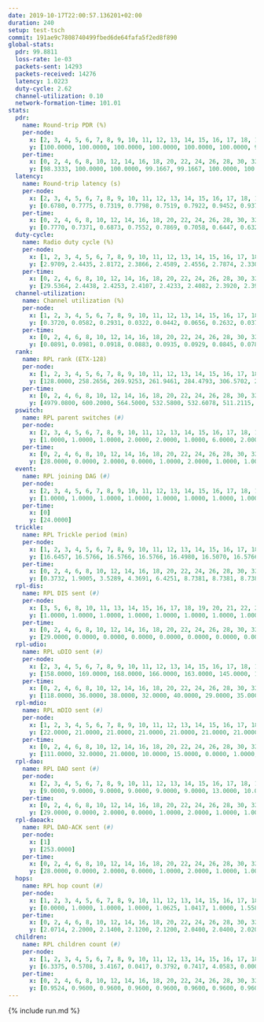 ```yaml
---
date: 2019-10-17T22:00:57.136201+02:00
duration: 240
setup: test-tsch
commit: 191ae9c7808740499fbed6de64fafa5f2ed8f890
global-stats:
  pdr: 99.8811
  loss-rate: 1e-03
  packets-sent: 14293
  packets-received: 14276
  latency: 1.0223
  duty-cycle: 2.62
  channel-utilization: 0.10
  network-formation-time: 101.01
stats:
  pdr:
    name: Round-trip PDR (%)
    per-node:
      x: [2, 3, 4, 5, 6, 7, 8, 9, 10, 11, 12, 13, 14, 15, 16, 17, 18, 19, 20, 21, 22, 23, 24, 25]
      y: [100.0000, 100.0000, 100.0000, 100.0000, 100.0000, 100.0000, 99.6764, 100.0000, 100.0000, 100.0000, 100.0000, 99.8361, 99.6604, 99.8328, 100.0000, 99.3186, 100.0000, 99.8305, 99.6759, 100.0000, 100.0000, 99.8314, 100.0000, 99.4932]
    per-time:
      x: [0, 2, 4, 6, 8, 10, 12, 14, 16, 18, 20, 22, 24, 26, 28, 30, 32, 34, 36, 38, 40, 42, 44, 46, 48, 50, 52, 54, 56, 58, 60, 62, 64, 66, 68, 70, 72, 74, 76, 78, 80, 82, 84, 86, 88, 90, 92, 94, 96, 98, 100, 102, 104, 106, 108, 110, 112, 114, 116, 118, 120, 122, 124, 126, 128, 130, 132, 134, 136, 138, 140, 142, 144, 146, 148, 150, 152, 154, 156, 158, 160, 162, 164, 166, 168, 170, 172, 174, 176, 178, 180, 182, 184, 186, 188, 190, 192, 194, 196, 198, 200, 202, 204, 206, 208, 210, 212, 214, 216, 218, 220, 222, 224, 226, 228, 230, 232, 234, 236, 238]
      y: [98.3333, 100.0000, 100.0000, 99.1667, 99.1667, 100.0000, 100.0000, 100.0000, 100.0000, 100.0000, 100.0000, 100.0000, 100.0000, 100.0000, 99.1667, 100.0000, 100.0000, 100.0000, 99.1667, 100.0000, 100.0000, 100.0000, 100.0000, 100.0000, 100.0000, 100.0000, 100.0000, 100.0000, 100.0000, 99.1667, 100.0000, 100.0000, 100.0000, 100.0000, 100.0000, 100.0000, 100.0000, 99.1667, 100.0000, 100.0000, 100.0000, 100.0000, 100.0000, 100.0000, 100.0000, 100.0000, 100.0000, 100.0000, 100.0000, 100.0000, 100.0000, 100.0000, 99.1597, 100.0000, 100.0000, 100.0000, 98.3333, 100.0000, 100.0000, 100.0000, 100.0000, 100.0000, 100.0000, 100.0000, 100.0000, 100.0000, 100.0000, 100.0000, 100.0000, 100.0000, 100.0000, 100.0000, 100.0000, 100.0000, 100.0000, 100.0000, 100.0000, 100.0000, 100.0000, 100.0000, 100.0000, 100.0000, 100.0000, 100.0000, 100.0000, 100.0000, 100.0000, 100.0000, 100.0000, 99.1667, 100.0000, 100.0000, 100.0000, 100.0000, 100.0000, 100.0000, 100.0000, 99.1667, 100.0000, 100.0000, 100.0000, 100.0000, 100.0000, 99.1667, 100.0000, 100.0000, 100.0000, 100.0000, 100.0000, 100.0000, 100.0000, 100.0000, 100.0000, 100.0000, 100.0000, 99.1667, 100.0000, 98.3333, 100.0000, 100.0000]
  latency:
    name: Round-trip latency (s)
    per-node:
      x: [2, 3, 4, 5, 6, 7, 8, 9, 10, 11, 12, 13, 14, 15, 16, 17, 18, 19, 20, 21, 22, 23, 24, 25]
      y: [0.6780, 0.7775, 0.7319, 0.7798, 0.7519, 0.7922, 0.9452, 0.9377, 0.8784, 1.1139, 1.0514, 0.9444, 1.0767, 1.0238, 0.9572, 1.1445, 1.0607, 1.2012, 1.1889, 1.2668, 1.2628, 1.3009, 1.2566, 1.4039]
    per-time:
      x: [0, 2, 4, 6, 8, 10, 12, 14, 16, 18, 20, 22, 24, 26, 28, 30, 32, 34, 36, 38, 40, 42, 44, 46, 48, 50, 52, 54, 56, 58, 60, 62, 64, 66, 68, 70, 72, 74, 76, 78, 80, 82, 84, 86, 88, 90, 92, 94, 96, 98, 100, 102, 104, 106, 108, 110, 112, 114, 116, 118, 120, 122, 124, 126, 128, 130, 132, 134, 136, 138, 140, 142, 144, 146, 148, 150, 152, 154, 156, 158, 160, 162, 164, 166, 168, 170, 172, 174, 176, 178, 180, 182, 184, 186, 188, 190, 192, 194, 196, 198, 200, 202, 204, 206, 208, 210, 212, 214, 216, 218, 220, 222, 224, 226, 228, 230, 232, 234, 236, 238]
      y: [0.7770, 0.7371, 0.6873, 0.7552, 0.7869, 0.7058, 0.6447, 0.6321, 0.6251, 0.6823, 0.6679, 0.6192, 0.6651, 0.7327, 0.7029, 0.7086, 0.7881, 0.6954, 0.6824, 0.7347, 0.6974, 0.7534, 0.7322, 0.6445, 0.6641, 0.6443, 0.6630, 0.6610, 0.7012, 0.6252, 0.6177, 0.6308, 0.6572, 0.6579, 0.7012, 0.7097, 0.7438, 0.7411, 0.6651, 0.6837, 0.7008, 0.6929, 0.8384, 0.8043, 0.6777, 0.8025, 0.7073, 0.7281, 0.7031, 0.8017, 0.7583, 0.7282, 0.6708, 0.8322, 0.7180, 0.7735, 0.7167, 0.7366, 0.6497, 0.8203, 0.8885, 0.8060, 0.7081, 0.7153, 0.6904, 1.0132, 1.1335, 0.8817, 0.8424, 0.7492, 0.7725, 1.1669, 1.4953, 1.3028, 1.0055, 0.9069, 0.7978, 1.1220, 1.5412, 1.5090, 1.4441, 1.1742, 0.9049, 1.1806, 1.5720, 1.5314, 1.5349, 1.5054, 1.3122, 1.3378, 1.5497, 1.6008, 1.6017, 1.5430, 1.5403, 1.4735, 1.5269, 1.5578, 1.5772, 1.6193, 1.5766, 1.5723, 1.5590, 1.5842, 1.5568, 1.5590, 1.5821, 1.4983, 1.5998, 1.5564, 1.5739, 1.6265, 1.5554, 1.6070, 1.6193, 1.5587, 1.5862, 1.5916, 1.6047, 1.5947]
  duty-cycle:
    name: Radio duty cycle (%)
    per-node:
      x: [1, 2, 3, 4, 5, 6, 7, 8, 9, 10, 11, 12, 13, 14, 15, 16, 17, 18, 19, 20, 21, 22, 23, 24, 25]
      y: [2.9709, 2.4435, 2.8172, 2.3866, 2.4589, 2.4556, 2.7874, 2.3304, 2.4483, 2.4384, 2.4907, 2.5213, 2.4383, 2.5345, 2.7040, 2.7960, 2.6407, 2.6461, 2.6007, 2.7028, 2.6713, 2.6731, 2.7539, 2.7624, 2.8689]
    per-time:
      x: [0, 2, 4, 6, 8, 10, 12, 14, 16, 18, 20, 22, 24, 26, 28, 30, 32, 34, 36, 38, 40, 42, 44, 46, 48, 50, 52, 54, 56, 58, 60, 62, 64, 66, 68, 70, 72, 74, 76, 78, 80, 82, 84, 86, 88, 90, 92, 94, 96, 98, 100, 102, 104, 106, 108, 110, 112, 114, 116, 118, 120, 122, 124, 126, 128, 130, 132, 134, 136, 138, 140, 142, 144, 146, 148, 150, 152, 154, 156, 158, 160, 162, 164, 166, 168, 170, 172, 174, 176, 178, 180, 182, 184, 186, 188, 190, 192, 194, 196, 198, 200, 202, 204, 206, 208, 210, 212, 214, 216, 218, 220, 222, 224, 226, 228, 230, 232, 234, 236, 238]
      y: [29.5364, 2.4438, 2.4253, 2.4107, 2.4233, 2.4082, 2.3920, 2.3918, 2.3931, 2.3864, 2.3961, 2.3795, 2.3903, 2.3847, 2.4197, 2.3932, 2.3889, 2.3988, 2.3932, 2.3872, 2.3895, 2.3895, 2.3919, 2.3999, 2.3830, 2.3958, 2.3781, 2.3872, 2.3919, 2.4027, 2.3737, 2.3797, 2.3818, 2.3860, 2.3910, 2.7653, 2.4645, 2.4827, 3.0034, 2.3851, 2.3850, 2.3957, 2.3785, 2.4096, 2.3864, 2.3883, 2.3956, 2.3907, 2.3934, 2.3907, 2.3932, 2.3818, 2.3883, 2.3889, 2.3883, 2.3845, 2.3884, 2.4090, 2.3965, 2.3948, 2.3995, 2.3971, 2.3965, 2.3883, 2.3792, 2.3903, 2.3804, 2.3887, 2.3889, 2.3950, 2.3908, 2.4037, 2.3915, 2.3912, 2.4033, 2.3933, 2.4016, 2.3786, 2.4001, 2.3777, 2.3886, 2.3893, 2.3964, 2.3919, 2.3971, 2.4067, 2.3944, 2.4075, 2.3908, 2.4006, 2.4065, 2.3882, 2.4099, 2.4095, 2.4097, 2.3909, 2.4010, 2.3808, 2.3985, 2.4000, 2.4174, 2.3945, 2.4041, 2.4031, 2.4020, 2.3917, 2.3854, 2.3970, 2.3740, 2.4076, 2.3970, 2.3975, 2.4115, 2.3999, 2.4060, 2.4106, 2.4003, 2.3975, 2.3973, 2.4071]
  channel-utilization:
    name: Channel utilization (%)
    per-node:
      x: [1, 2, 3, 4, 5, 6, 7, 8, 9, 10, 11, 12, 13, 14, 15, 16, 17, 18, 19, 20, 21, 22, 23, 24, 25]
      y: [0.3720, 0.0582, 0.2931, 0.0322, 0.0442, 0.0656, 0.2632, 0.0371, 0.0396, 0.0345, 0.0335, 0.0318, 0.0343, 0.0320, 0.1359, 0.1293, 0.0529, 0.1456, 0.0331, 0.0560, 0.0347, 0.0404, 0.0321, 0.0324, 0.0336]
    per-time:
      x: [0, 2, 4, 6, 8, 10, 12, 14, 16, 18, 20, 22, 24, 26, 28, 30, 32, 34, 36, 38, 40, 42, 44, 46, 48, 50, 52, 54, 56, 58, 60, 62, 64, 66, 68, 70, 72, 74, 76, 78, 80, 82, 84, 86, 88, 90, 92, 94, 96, 98, 100, 102, 104, 106, 108, 110, 112, 114, 116, 118, 120, 122, 124, 126, 128, 130, 132, 134, 136, 138, 140, 142, 144, 146, 148, 150, 152, 154, 156, 158, 160, 162, 164, 166, 168, 170, 172, 174, 176, 178, 180, 182, 184, 186, 188, 190, 192, 194, 196, 198, 200, 202, 204, 206, 208, 210, 212, 214, 216, 218, 220, 222, 224, 226, 228, 230, 232, 234, 236, 238]
      y: [0.0891, 0.0981, 0.0918, 0.0883, 0.0935, 0.0929, 0.0845, 0.0788, 0.0812, 0.0790, 0.0837, 0.0781, 0.0813, 0.0809, 0.0945, 0.0862, 0.0791, 0.0849, 0.0856, 0.0824, 0.0828, 0.0826, 0.0843, 0.0851, 0.0779, 0.0834, 0.0752, 0.0832, 0.0822, 0.0888, 0.0739, 0.0746, 0.0761, 0.0810, 0.0805, 0.2840, 0.0938, 0.1120, 0.0708, 0.0796, 0.0771, 0.0820, 0.0770, 0.0933, 0.0817, 0.0806, 0.0851, 0.0819, 0.0804, 0.0827, 0.0807, 0.0801, 0.0822, 0.0821, 0.0804, 0.0778, 0.0811, 0.0880, 0.0820, 0.0811, 0.0844, 0.0809, 0.0835, 0.0805, 0.0755, 0.0806, 0.0745, 0.0781, 0.0775, 0.0808, 0.0794, 0.0860, 0.0812, 0.0806, 0.0859, 0.0801, 0.0835, 0.0745, 0.0820, 0.0746, 0.0789, 0.0797, 0.0822, 0.0787, 0.0841, 0.0858, 0.0794, 0.0849, 0.0810, 0.0837, 0.0874, 0.0766, 0.0864, 0.0856, 0.0848, 0.0769, 0.0833, 0.0743, 0.0836, 0.0829, 0.0909, 0.0818, 0.0836, 0.0842, 0.0821, 0.0798, 0.0778, 0.0822, 0.0732, 0.0864, 0.0813, 0.0811, 0.0867, 0.0824, 0.0875, 0.0882, 0.0836, 0.0829, 0.0844, 0.0881]
  rank:
    name: RPL rank (ETX-128)
    per-node:
      x: [1, 2, 3, 4, 5, 6, 7, 8, 9, 10, 11, 12, 13, 14, 15, 16, 17, 18, 19, 20, 21, 22, 23, 24, 25]
      y: [128.0000, 258.2656, 269.9253, 261.9461, 284.4793, 306.5702, 299.5726, 423.4837, 454.2851, 421.6245, 454.9095, 406.6777, 430.3865, 554.5951, 425.3306, 432.6898, 457.4504, 609.5230, 832.7810, 843.4380, 858.7254, 831.0372, 672.8755, 665.5809, 704.8484]
    per-time:
      x: [0, 2, 4, 6, 8, 10, 12, 14, 16, 18, 20, 22, 24, 26, 28, 30, 32, 34, 36, 38, 40, 42, 44, 46, 48, 50, 52, 54, 56, 58, 60, 62, 64, 66, 68, 70, 72, 74, 76, 78, 80, 82, 84, 86, 88, 90, 92, 94, 96, 98, 100, 102, 104, 106, 108, 110, 112, 114, 116, 118, 120, 122, 124, 126, 128, 130, 132, 134, 136, 138, 140, 142, 144, 146, 148, 150, 152, 154, 156, 158, 160, 162, 164, 166, 168, 170, 172, 174, 176, 178, 180, 182, 184, 186, 188, 190, 192, 194, 196, 198, 200, 202, 204, 206, 208, 210, 212, 214, 216, 218, 220, 222, 224, 226, 228, 230, 232, 234, 236, 238]
      y: [4979.0800, 600.2000, 564.5000, 532.5800, 532.6078, 511.2115, 522.2745, 490.8039, 473.2600, 459.2200, 458.0000, 458.6400, 471.1346, 463.5686, 474.9020, 470.9200, 464.8600, 466.6000, 463.5094, 456.2800, 452.1600, 451.2800, 461.6275, 459.0588, 453.0400, 444.9400, 439.3600, 440.5490, 441.3846, 434.5600, 435.9400, 438.0200, 435.3400, 430.3000, 433.0400, 526.5177, 513.2378, 530.5556, 713.6958, 432.8800, 436.0800, 430.5600, 429.6800, 438.2400, 438.3400, 434.3400, 432.6000, 433.0980, 431.7400, 443.8846, 443.3269, 444.0400, 448.1800, 446.6923, 444.6200, 437.5882, 432.2200, 431.1569, 434.0800, 436.9800, 440.2000, 438.4902, 438.4706, 433.6078, 429.9200, 429.8431, 422.1600, 416.6200, 416.9400, 417.7000, 418.3800, 429.2549, 435.8400, 436.2600, 446.1538, 441.7255, 423.6200, 420.5800, 422.3600, 420.9000, 420.6600, 426.8235, 423.6800, 431.4200, 434.2200, 432.2000, 436.0784, 431.9000, 426.7885, 428.2353, 431.0600, 432.9000, 430.0800, 429.9000, 432.2400, 429.0200, 432.0000, 431.3800, 454.7885, 437.5490, 428.1509, 430.6400, 438.1176, 437.7000, 440.5000, 439.4600, 434.4000, 436.7400, 437.8824, 434.6200, 430.9800, 430.3600, 438.3000, 435.8800, 443.3529, 440.3529, 437.5800, 434.9423, 438.5686, 442.4615]
  pswitch:
    name: RPL parent switches (#)
    per-node:
      x: [2, 3, 4, 5, 6, 7, 8, 9, 10, 11, 12, 13, 14, 15, 16, 17, 18, 19, 20, 21, 22, 23, 24, 25]
      y: [1.0000, 1.0000, 1.0000, 2.0000, 2.0000, 1.0000, 6.0000, 2.0000, 5.0000, 3.0000, 2.0000, 11.0000, 7.0000, 5.0000, 5.0000, 2.0000, 4.0000, 2.0000, 2.0000, 4.0000, 2.0000, 10.0000, 2.0000, 5.0000]
    per-time:
      x: [0, 2, 4, 6, 8, 10, 12, 14, 16, 18, 20, 22, 24, 26, 28, 30, 32, 34, 36, 38, 40, 42, 44, 46, 48, 50, 52, 54, 56, 58, 60, 62, 64, 66, 68, 70, 72, 74, 76, 78, 80, 82, 84, 86, 88, 90, 92, 94, 96, 98, 100, 102, 104, 106, 108, 110, 112, 114, 116, 118, 120, 122, 124, 126, 128, 130, 132, 134, 136, 138, 140, 142, 144, 146, 148, 150, 152, 154, 156, 158, 160, 162, 164, 166, 168, 170, 172, 174, 176, 178, 180, 182, 184, 186, 188, 190, 192, 194, 196, 198, 200, 202, 204, 206, 208, 210, 212, 214, 216, 218, 220, 222, 224, 226, 228, 230, 232, 234, 236, 238]
      y: [28.0000, 0.0000, 2.0000, 0.0000, 1.0000, 2.0000, 1.0000, 1.0000, 0.0000, 0.0000, 0.0000, 0.0000, 2.0000, 1.0000, 1.0000, 0.0000, 0.0000, 0.0000, 3.0000, 0.0000, 0.0000, 0.0000, 1.0000, 1.0000, 0.0000, 0.0000, 0.0000, 1.0000, 2.0000, 0.0000, 0.0000, 0.0000, 0.0000, 0.0000, 0.0000, 1.0000, 1.0000, 1.0000, 0.0000, 0.0000, 0.0000, 0.0000, 0.0000, 0.0000, 0.0000, 0.0000, 0.0000, 1.0000, 0.0000, 2.0000, 2.0000, 0.0000, 0.0000, 2.0000, 0.0000, 1.0000, 0.0000, 1.0000, 0.0000, 0.0000, 0.0000, 1.0000, 1.0000, 1.0000, 0.0000, 1.0000, 0.0000, 0.0000, 0.0000, 0.0000, 0.0000, 1.0000, 0.0000, 0.0000, 2.0000, 1.0000, 0.0000, 0.0000, 0.0000, 0.0000, 0.0000, 1.0000, 0.0000, 0.0000, 0.0000, 0.0000, 1.0000, 0.0000, 2.0000, 1.0000, 0.0000, 0.0000, 0.0000, 0.0000, 0.0000, 0.0000, 0.0000, 0.0000, 2.0000, 1.0000, 3.0000, 0.0000, 1.0000, 0.0000, 0.0000, 0.0000, 0.0000, 0.0000, 1.0000, 0.0000, 0.0000, 0.0000, 0.0000, 0.0000, 1.0000, 1.0000, 0.0000, 2.0000, 1.0000, 2.0000]
  event:
    name: RPL joining DAG (#)
    per-node:
      x: [2, 3, 4, 5, 6, 7, 8, 9, 10, 11, 12, 13, 14, 15, 16, 17, 18, 19, 20, 21, 22, 23, 24, 25]
      y: [1.0000, 1.0000, 1.0000, 1.0000, 1.0000, 1.0000, 1.0000, 1.0000, 1.0000, 1.0000, 1.0000, 1.0000, 1.0000, 1.0000, 1.0000, 1.0000, 1.0000, 1.0000, 1.0000, 1.0000, 1.0000, 1.0000, 1.0000, 1.0000]
    per-time:
      x: [0]
      y: [24.0000]
  trickle:
    name: RPL Trickle period (min)
    per-node:
      x: [1, 2, 3, 4, 5, 6, 7, 8, 9, 10, 11, 12, 13, 14, 15, 16, 17, 18, 19, 20, 21, 22, 23, 24, 25]
      y: [16.6457, 16.5766, 16.5766, 16.5766, 16.4980, 16.5070, 16.5766, 16.4806, 16.5431, 16.5545, 16.5020, 16.5341, 16.5605, 16.5460, 16.5027, 16.4673, 16.4613, 17.3443, 16.5262, 16.5262, 16.4019, 16.5262, 16.5441, 16.5947, 16.5060]
    per-time:
      x: [0, 2, 4, 6, 8, 10, 12, 14, 16, 18, 20, 22, 24, 26, 28, 30, 32, 34, 36, 38, 40, 42, 44, 46, 48, 50, 52, 54, 56, 58, 60, 62, 64, 66, 68, 70, 72, 74, 76, 78, 80, 82, 84, 86, 88, 90, 92, 94, 96, 98, 100, 102, 104, 106, 108, 110, 112, 114, 116, 118, 120, 122, 124, 126, 128, 130, 132, 134, 136, 138, 140, 142, 144, 146, 148, 150, 152, 154, 156, 158, 160, 162, 164, 166, 168, 170, 172, 174, 176, 178, 180, 182, 184, 186, 188, 190, 192, 194, 196, 198, 200, 202, 204, 206, 208, 210, 212, 214, 216, 218, 220, 222, 224, 226, 228, 230, 232, 234, 236, 238]
      y: [0.3732, 1.9005, 3.5289, 4.3691, 6.4251, 8.7381, 8.7381, 8.7381, 9.6119, 17.3015, 17.4763, 17.4763, 17.4763, 17.4763, 17.4763, 17.4763, 17.4763, 17.4763, 17.4763, 17.4763, 17.4763, 17.4763, 17.4763, 17.4763, 17.4763, 17.4763, 17.4763, 17.4763, 17.4763, 17.4763, 17.4763, 17.4763, 17.4763, 17.4763, 17.4763, 17.4763, 17.4763, 17.4763, 17.4763, 17.4763, 17.4763, 17.4763, 17.4763, 17.4763, 17.4763, 17.4763, 17.4763, 17.4763, 17.4763, 17.4763, 17.4763, 17.4763, 17.4763, 17.4763, 17.4763, 17.4763, 17.4763, 17.4763, 17.4763, 17.4763, 17.4763, 17.4763, 17.4763, 17.4763, 17.4763, 17.4763, 17.4763, 17.4763, 17.4763, 17.4763, 17.4763, 17.4763, 17.4763, 17.4763, 17.4763, 17.4763, 17.4763, 17.4763, 17.4763, 17.4763, 17.4763, 17.4763, 17.4763, 17.4763, 17.4763, 17.4763, 17.4763, 17.4763, 17.4763, 17.4763, 17.4763, 17.4763, 17.4763, 17.4763, 17.4763, 17.4763, 17.4763, 17.4763, 17.4763, 17.4763, 17.4763, 17.4763, 17.4763, 17.4763, 17.4763, 17.4763, 17.4763, 17.4763, 17.4763, 17.4763, 17.4763, 17.4763, 17.4763, 17.4763, 17.4763, 17.4763, 17.4763, 17.4763, 17.4763, 17.4763]
  rpl-dis:
    name: RPL DIS sent (#)
    per-node:
      x: [3, 5, 6, 8, 10, 11, 13, 14, 15, 16, 17, 18, 19, 20, 21, 22, 23, 24, 25]
      y: [1.0000, 1.0000, 1.0000, 1.0000, 1.0000, 1.0000, 1.0000, 1.0000, 1.0000, 1.0000, 1.0000, 9.0000, 2.0000, 3.0000, 1.0000, 2.0000, 2.0000, 2.0000, 3.0000]
    per-time:
      x: [0, 2, 4, 6, 8, 10, 12, 14, 16, 18, 20, 22, 24, 26, 28, 30, 32, 34, 36, 38, 40, 42, 44, 46, 48, 50, 52, 54, 56, 58, 60, 62, 64, 66, 68, 70, 72, 74]
      y: [29.0000, 0.0000, 0.0000, 0.0000, 0.0000, 0.0000, 0.0000, 0.0000, 0.0000, 0.0000, 0.0000, 0.0000, 0.0000, 0.0000, 0.0000, 0.0000, 0.0000, 0.0000, 0.0000, 0.0000, 0.0000, 0.0000, 0.0000, 0.0000, 0.0000, 0.0000, 0.0000, 0.0000, 0.0000, 0.0000, 0.0000, 0.0000, 0.0000, 0.0000, 0.0000, 0.0000, 4.0000, 2.0000]
  rpl-udio:
    name: RPL uDIO sent (#)
    per-node:
      x: [2, 3, 4, 5, 6, 7, 8, 9, 10, 11, 12, 13, 14, 15, 16, 17, 18, 19, 20, 21, 22, 23, 24, 25]
      y: [158.0000, 169.0000, 168.0000, 166.0000, 163.0000, 145.0000, 170.0000, 164.0000, 169.0000, 164.0000, 167.0000, 169.0000, 167.0000, 172.0000, 165.0000, 178.0000, 166.0000, 166.0000, 172.0000, 164.0000, 170.0000, 162.0000, 160.0000, 169.0000]
    per-time:
      x: [0, 2, 4, 6, 8, 10, 12, 14, 16, 18, 20, 22, 24, 26, 28, 30, 32, 34, 36, 38, 40, 42, 44, 46, 48, 50, 52, 54, 56, 58, 60, 62, 64, 66, 68, 70, 72, 74, 76, 78, 80, 82, 84, 86, 88, 90, 92, 94, 96, 98, 100, 102, 104, 106, 108, 110, 112, 114, 116, 118, 120, 122, 124, 126, 128, 130, 132, 134, 136, 138, 140, 142, 144, 146, 148, 150, 152, 154, 156, 158, 160, 162, 164, 166, 168, 170, 172, 174, 176, 178, 180, 182, 184, 186, 188, 190, 192, 194, 196, 198, 200, 202, 204, 206, 208, 210, 212, 214, 216, 218, 220, 222, 224, 226, 228, 230, 232, 234, 236, 238, 240]
      y: [118.0000, 36.0000, 38.0000, 32.0000, 40.0000, 29.0000, 35.0000, 28.0000, 35.0000, 35.0000, 31.0000, 29.0000, 32.0000, 34.0000, 28.0000, 29.0000, 32.0000, 32.0000, 34.0000, 30.0000, 29.0000, 33.0000, 29.0000, 33.0000, 34.0000, 36.0000, 31.0000, 35.0000, 31.0000, 34.0000, 31.0000, 34.0000, 28.0000, 31.0000, 32.0000, 45.0000, 35.0000, 36.0000, 36.0000, 35.0000, 27.0000, 32.0000, 31.0000, 34.0000, 30.0000, 33.0000, 32.0000, 32.0000, 31.0000, 33.0000, 33.0000, 32.0000, 33.0000, 37.0000, 28.0000, 36.0000, 29.0000, 30.0000, 31.0000, 36.0000, 34.0000, 27.0000, 33.0000, 29.0000, 35.0000, 31.0000, 33.0000, 31.0000, 34.0000, 29.0000, 36.0000, 36.0000, 31.0000, 31.0000, 38.0000, 32.0000, 32.0000, 34.0000, 33.0000, 35.0000, 33.0000, 30.0000, 33.0000, 29.0000, 34.0000, 35.0000, 30.0000, 33.0000, 35.0000, 30.0000, 33.0000, 29.0000, 30.0000, 37.0000, 33.0000, 34.0000, 32.0000, 32.0000, 34.0000, 28.0000, 35.0000, 31.0000, 32.0000, 33.0000, 30.0000, 27.0000, 32.0000, 34.0000, 36.0000, 28.0000, 36.0000, 28.0000, 32.0000, 28.0000, 35.0000, 33.0000, 31.0000, 33.0000, 33.0000, 33.0000, 0.0000]
  rpl-mdio:
    name: RPL mDIO sent (#)
    per-node:
      x: [1, 2, 3, 4, 5, 6, 7, 8, 9, 10, 11, 12, 13, 14, 15, 16, 17, 18, 19, 20, 21, 22, 23, 24, 25]
      y: [22.0000, 21.0000, 21.0000, 21.0000, 21.0000, 21.0000, 21.0000, 20.0000, 20.0000, 20.0000, 21.0000, 21.0000, 23.0000, 22.0000, 22.0000, 22.0000, 20.0000, 21.0000, 20.0000, 20.0000, 20.0000, 20.0000, 20.0000, 20.0000, 20.0000]
    per-time:
      x: [0, 2, 4, 6, 8, 10, 12, 14, 16, 18, 20, 22, 24, 26, 28, 30, 32, 34, 36, 38, 40, 42, 44, 46, 48, 50, 52, 54, 56, 58, 60, 62, 64, 66, 68, 70, 72, 74, 76, 78, 80, 82, 84, 86, 88, 90, 92, 94, 96, 98, 100, 102, 104, 106, 108, 110, 112, 114, 116, 118, 120, 122, 124, 126, 128, 130, 132, 134, 136, 138, 140, 142, 144, 146, 148, 150, 152, 154, 156, 158, 160, 162, 164, 166, 168, 170, 172, 174, 176, 178, 180, 182, 184, 186, 188, 190, 192, 194, 196, 198, 200, 202, 204, 206, 208, 210, 212, 214, 216, 218, 220, 222, 224, 226, 228, 230, 232, 234, 236, 238]
      y: [111.0000, 32.0000, 21.0000, 10.0000, 15.0000, 0.0000, 1.0000, 13.0000, 10.0000, 1.0000, 0.0000, 0.0000, 0.0000, 2.0000, 8.0000, 5.0000, 5.0000, 5.0000, 0.0000, 0.0000, 0.0000, 0.0000, 1.0000, 7.0000, 4.0000, 8.0000, 5.0000, 0.0000, 0.0000, 0.0000, 1.0000, 9.0000, 5.0000, 4.0000, 5.0000, 2.0000, 0.0000, 0.0000, 0.0000, 3.0000, 8.0000, 8.0000, 3.0000, 2.0000, 0.0000, 0.0000, 1.0000, 0.0000, 6.0000, 5.0000, 8.0000, 5.0000, 0.0000, 0.0000, 0.0000, 0.0000, 1.0000, 6.0000, 6.0000, 6.0000, 5.0000, 1.0000, 0.0000, 0.0000, 0.0000, 1.0000, 6.0000, 8.0000, 4.0000, 4.0000, 2.0000, 0.0000, 0.0000, 1.0000, 2.0000, 6.0000, 5.0000, 2.0000, 8.0000, 1.0000, 0.0000, 0.0000, 0.0000, 5.0000, 4.0000, 3.0000, 6.0000, 7.0000, 0.0000, 0.0000, 0.0000, 1.0000, 5.0000, 4.0000, 5.0000, 10.0000, 0.0000, 0.0000, 0.0000, 1.0000, 1.0000, 0.0000, 8.0000, 6.0000, 9.0000, 0.0000, 0.0000, 0.0000, 0.0000, 4.0000, 7.0000, 3.0000, 7.0000, 4.0000, 0.0000, 0.0000, 0.0000, 1.0000, 5.0000, 0.0000]
  rpl-dao:
    name: RPL DAO sent (#)
    per-node:
      x: [2, 3, 4, 5, 6, 7, 8, 9, 10, 11, 12, 13, 14, 15, 16, 17, 18, 19, 20, 21, 22, 23, 24, 25]
      y: [9.0000, 9.0000, 9.0000, 9.0000, 9.0000, 9.0000, 13.0000, 10.0000, 10.0000, 11.0000, 10.0000, 16.0000, 12.0000, 13.0000, 12.0000, 10.0000, 12.0000, 9.0000, 10.0000, 12.0000, 10.0000, 14.0000, 9.0000, 13.0000]
    per-time:
      x: [0, 2, 4, 6, 8, 10, 12, 14, 16, 18, 20, 22, 24, 26, 28, 30, 32, 34, 36, 38, 40, 42, 44, 46, 48, 50, 52, 54, 56, 58, 60, 62, 64, 66, 68, 70, 72, 74, 76, 78, 80, 82, 84, 86, 88, 90, 92, 94, 96, 98, 100, 102, 104, 106, 108, 110, 112, 114, 116, 118, 120, 122, 124, 126, 128, 130, 132, 134, 136, 138, 140, 142, 144, 146, 148, 150, 152, 154, 156, 158, 160, 162, 164, 166, 168, 170, 172, 174, 176, 178, 180, 182, 184, 186, 188, 190, 192, 194, 196, 198, 200, 202, 204, 206, 208, 210, 212, 214, 216, 218, 220, 222, 224, 226, 228, 230, 232, 234, 236, 238]
      y: [29.0000, 0.0000, 2.0000, 0.0000, 1.0000, 2.0000, 1.0000, 1.0000, 0.0000, 0.0000, 0.0000, 0.0000, 2.0000, 1.0000, 17.0000, 0.0000, 0.0000, 0.0000, 3.0000, 3.0000, 0.0000, 1.0000, 1.0000, 1.0000, 0.0000, 0.0000, 1.0000, 2.0000, 12.0000, 4.0000, 0.0000, 0.0000, 1.0000, 1.0000, 2.0000, 2.0000, 2.0000, 3.0000, 0.0000, 0.0000, 0.0000, 1.0000, 7.0000, 7.0000, 0.0000, 0.0000, 0.0000, 3.0000, 2.0000, 3.0000, 4.0000, 0.0000, 1.0000, 3.0000, 0.0000, 2.0000, 4.0000, 8.0000, 0.0000, 0.0000, 0.0000, 3.0000, 3.0000, 1.0000, 1.0000, 1.0000, 1.0000, 2.0000, 0.0000, 2.0000, 4.0000, 8.0000, 0.0000, 0.0000, 2.0000, 3.0000, 3.0000, 2.0000, 1.0000, 1.0000, 0.0000, 2.0000, 0.0000, 2.0000, 1.0000, 7.0000, 3.0000, 0.0000, 2.0000, 3.0000, 4.0000, 1.0000, 0.0000, 2.0000, 0.0000, 0.0000, 0.0000, 0.0000, 3.0000, 6.0000, 8.0000, 0.0000, 1.0000, 2.0000, 2.0000, 2.0000, 0.0000, 1.0000, 2.0000, 0.0000, 0.0000, 0.0000, 1.0000, 5.0000, 8.0000, 2.0000, 1.0000, 2.0000, 5.0000, 4.0000]
  rpl-daoack:
    name: RPL DAO-ACK sent (#)
    per-node:
      x: [1]
      y: [253.0000]
    per-time:
      x: [0, 2, 4, 6, 8, 10, 12, 14, 16, 18, 20, 22, 24, 26, 28, 30, 32, 34, 36, 38, 40, 42, 44, 46, 48, 50, 52, 54, 56, 58, 60, 62, 64, 66, 68, 70, 72, 74, 76, 78, 80, 82, 84, 86, 88, 90, 92, 94, 96, 98, 100, 102, 104, 106, 108, 110, 112, 114, 116, 118, 120, 122, 124, 126, 128, 130, 132, 134, 136, 138, 140, 142, 144, 146, 148, 150, 152, 154, 156, 158, 160, 162, 164, 166, 168, 170, 172, 174, 176, 178, 180, 182, 184, 186, 188, 190, 192, 194, 196, 198, 200, 202, 204, 206, 208, 210, 212, 214, 216, 218, 220, 222, 224, 226, 228, 230, 232, 234, 236, 238]
      y: [28.0000, 0.0000, 2.0000, 0.0000, 1.0000, 2.0000, 1.0000, 1.0000, 0.0000, 0.0000, 0.0000, 0.0000, 2.0000, 1.0000, 17.0000, 0.0000, 0.0000, 0.0000, 3.0000, 3.0000, 0.0000, 1.0000, 1.0000, 1.0000, 0.0000, 0.0000, 1.0000, 2.0000, 11.0000, 4.0000, 0.0000, 0.0000, 1.0000, 1.0000, 2.0000, 2.0000, 2.0000, 3.0000, 0.0000, 0.0000, 0.0000, 1.0000, 7.0000, 7.0000, 0.0000, 0.0000, 0.0000, 3.0000, 2.0000, 2.0000, 3.0000, 0.0000, 1.0000, 2.0000, 0.0000, 2.0000, 4.0000, 8.0000, 0.0000, 0.0000, 0.0000, 3.0000, 3.0000, 1.0000, 1.0000, 1.0000, 1.0000, 2.0000, 0.0000, 2.0000, 4.0000, 7.0000, 0.0000, 0.0000, 1.0000, 3.0000, 3.0000, 2.0000, 1.0000, 1.0000, 0.0000, 2.0000, 0.0000, 2.0000, 1.0000, 7.0000, 3.0000, 0.0000, 2.0000, 3.0000, 4.0000, 1.0000, 0.0000, 2.0000, 0.0000, 0.0000, 0.0000, 0.0000, 3.0000, 6.0000, 8.0000, 0.0000, 1.0000, 2.0000, 2.0000, 2.0000, 0.0000, 1.0000, 2.0000, 0.0000, 0.0000, 0.0000, 1.0000, 5.0000, 8.0000, 2.0000, 1.0000, 2.0000, 5.0000, 4.0000]
  hops:
    name: RPL hop count (#)
    per-node:
      x: [1, 2, 3, 4, 5, 6, 7, 8, 9, 10, 11, 12, 13, 14, 15, 16, 17, 18, 19, 20, 21, 22, 23, 24, 25]
      y: [0.0000, 1.0000, 1.0000, 1.0000, 1.0625, 1.0417, 1.0000, 1.5583, 2.0000, 2.0000, 2.0000, 2.0000, 2.0000, 3.0000, 2.0000, 2.0417, 2.0083, 2.4435, 3.0000, 3.0000, 3.0167, 3.0000, 3.5272, 3.4435, 3.6778]
    per-time:
      x: [0, 2, 4, 6, 8, 10, 12, 14, 16, 18, 20, 22, 24, 26, 28, 30, 32, 34, 36, 38, 40, 42, 44, 46, 48, 50, 52, 54, 56, 58, 60, 62, 64, 66, 68, 70, 72, 74, 76, 78, 80, 82, 84, 86, 88, 90, 92, 94, 96, 98, 100, 102, 104, 106, 108, 110, 112, 114, 116, 118, 120, 122, 124, 126, 128, 130, 132, 134, 136, 138, 140, 142, 144, 146, 148, 150, 152, 154, 156, 158, 160, 162, 164, 166, 168, 170, 172, 174, 176, 178, 180, 182, 184, 186, 188, 190, 192, 194, 196, 198, 200, 202, 204, 206, 208, 210, 212, 214, 216, 218, 220, 222, 224, 226, 228, 230, 232, 234, 236, 238]
      y: [2.0714, 2.2000, 2.1400, 2.1200, 2.1200, 2.0400, 2.0400, 2.0200, 2.0000, 2.0000, 2.0000, 2.0000, 2.0000, 2.0000, 2.0400, 2.0400, 2.0400, 2.0400, 2.0400, 2.0400, 2.0400, 2.0400, 2.0200, 2.0000, 2.0000, 2.0000, 2.0000, 2.0000, 1.9800, 1.9600, 1.9600, 1.9600, 1.9600, 1.9600, 1.9600, 2.0400, 2.1200, 2.1200, 2.1200, 2.1200, 2.1200, 2.1200, 2.1200, 2.1200, 2.1200, 2.1200, 2.1200, 2.1200, 2.1200, 2.1200, 2.1200, 2.1200, 2.1200, 2.1400, 2.1600, 2.0000, 2.0000, 2.0000, 2.0000, 2.0000, 2.0000, 2.0000, 2.0000, 2.0000, 2.0000, 2.0000, 2.0000, 2.0000, 2.0000, 2.0000, 2.0000, 2.0000, 2.0000, 2.0000, 2.0000, 2.0000, 2.0000, 2.0000, 2.0000, 2.0000, 2.0000, 2.0000, 2.0000, 2.0000, 2.0000, 2.0000, 2.0800, 2.1600, 2.1600, 2.1600, 2.1600, 2.1600, 2.1600, 2.1600, 2.1600, 2.1600, 2.1600, 2.1600, 2.1600, 2.1600, 2.1600, 2.1600, 2.1600, 2.1600, 2.1600, 2.1600, 2.1600, 2.1600, 2.1600, 2.1600, 2.1600, 2.1600, 2.1600, 2.1600, 2.1600, 2.1600, 2.1600, 2.1600, 2.1600, 2.1600]
  children:
    name: RPL children count (#)
    per-node:
      x: [1, 2, 3, 4, 5, 6, 7, 8, 9, 10, 11, 12, 13, 14, 15, 16, 17, 18, 19, 20, 21, 22, 23, 24, 25]
      y: [6.3375, 0.5708, 3.4167, 0.0417, 0.3792, 0.7417, 4.0583, 0.0000, 0.1958, 0.0000, 0.0000, 0.0000, 0.0583, 0.0000, 2.3625, 2.5542, 0.1625, 2.1632, 0.0000, 0.6653, 0.0460, 0.1715, 0.0000, 0.0544, 0.0000]
    per-time:
      x: [0, 2, 4, 6, 8, 10, 12, 14, 16, 18, 20, 22, 24, 26, 28, 30, 32, 34, 36, 38, 40, 42, 44, 46, 48, 50, 52, 54, 56, 58, 60, 62, 64, 66, 68, 70, 72, 74, 76, 78, 80, 82, 84, 86, 88, 90, 92, 94, 96, 98, 100, 102, 104, 106, 108, 110, 112, 114, 116, 118, 120, 122, 124, 126, 128, 130, 132, 134, 136, 138, 140, 142, 144, 146, 148, 150, 152, 154, 156, 158, 160, 162, 164, 166, 168, 170, 172, 174, 176, 178, 180, 182, 184, 186, 188, 190, 192, 194, 196, 198, 200, 202, 204, 206, 208, 210, 212, 214, 216, 218, 220, 222, 224, 226, 228, 230, 232, 234, 236, 238]
      y: [0.9524, 0.9600, 0.9600, 0.9600, 0.9600, 0.9600, 0.9600, 0.9600, 0.9600, 0.9600, 0.9600, 0.9600, 0.9600, 0.9600, 0.9600, 0.9600, 0.9600, 0.9600, 0.9600, 0.9600, 0.9600, 0.9600, 0.9600, 0.9600, 0.9600, 0.9600, 0.9600, 0.9600, 0.9600, 0.9600, 0.9600, 0.9600, 0.9600, 0.9600, 0.9600, 0.9600, 0.9600, 0.9600, 0.9600, 0.9600, 0.9600, 0.9600, 0.9600, 0.9600, 0.9600, 0.9600, 0.9600, 0.9600, 0.9600, 0.9600, 0.9600, 0.9600, 0.9600, 0.9600, 0.9600, 0.9600, 0.9600, 0.9600, 0.9600, 0.9600, 0.9600, 0.9600, 0.9600, 0.9600, 0.9600, 0.9600, 0.9600, 0.9600, 0.9600, 0.9600, 0.9600, 0.9600, 0.9600, 0.9600, 0.9600, 0.9600, 0.9600, 0.9600, 0.9600, 0.9600, 0.9600, 0.9600, 0.9600, 0.9600, 0.9600, 0.9600, 0.9600, 0.9600, 0.9600, 0.9600, 0.9600, 0.9600, 0.9600, 0.9600, 0.9600, 0.9600, 0.9600, 0.9600, 0.9600, 0.9600, 0.9600, 0.9600, 0.9600, 0.9600, 0.9600, 0.9600, 0.9600, 0.9600, 0.9600, 0.9600, 0.9600, 0.9600, 0.9600, 0.9600, 0.9600, 0.9600, 0.9600, 0.9600, 0.9600, 0.9600]
---
```


{% include run.md %}
